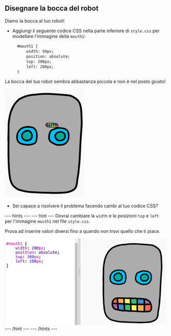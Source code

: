 ## Disegnare la bocca del robot

Diamo la bocca al tuo robot!

- Aggiungi il seguente codice CSS nella parte inferiore di `style.css` per modellare l'immagine della `mouth1`:
    
        #mouth1 {
            width: 50px;
            position: absolute;
            top: 200px;
            left: 200px;
        }
        

La bocca del tuo robot sembra abbastanza piccola e non è nel posto giusto!

![screenshot](images/robot-mouth.png)

- Sei capace a risolvere il problema facendo cambi al tuo codice CSS?

\--- hints \--- \--- hint \--- Dovrai cambiare la `width` e le posizioni `top` e `left` per l'immagine `mouth1` nel file `style.css`.

Prova ad inserire valori diversi fino a quando non trovi quello che ti piace.

![screenshot](images/robot-mouth-code.png) \--- /hint \--- \--- /hints \---